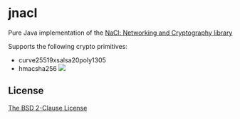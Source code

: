 jnacl
=====

Pure Java implementation of the [NaCl: Networking and Cryptography library](http://nacl.cr.yp.to/)

Supports the following crypto primitives:

* curve25519xsalsa20poly1305 
* hmacsha256 ![](https://img.shields.io/badge/work%20in%20progress-80%25-orange.svg)

License
-------

[The BSD 2-Clause License](http://opensource.org/licenses/bsd-license.php)
